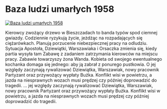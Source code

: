 Baza ludzi umarłych 1958 
=============
[![Baza ludzi umarłych 1958 ](http://vidos.pl/images/player.gif)](http://vidos.pl/baza-ludzi-umarlych-1958)

 Kierowcy zwożący drzewo w Bieszczadach to banda typów spod ciemnej gwiazdy. Codziennie ryzykują życie, jeżdżąc na rozpadających się ciężarówkach. Planują porzucenie niebezpiecznej pracy na odludziu. Sytuacja Apostoła, Dziewiątki, Warszawiaka i Orsaczka zmienia się, kiedy partia wysyła tam Zabawę z zadaniem zatrzymania kierowców na miejscu pracy. Zabawie towarzyszy żona Wanda. Kobieta od swojego ewentualnego kochanka domaga się jednego: aby ją zabrał z ponurego pustkowia. O jej względy zaczynają rywalizować Dziewiątka, Warszawiak, nowy pracownik Partyzant oraz przywożący wypłaty Buźka. Konflikt wisi w powietrzu, a jazda na niesprawnych wozach musi prędzej czy później doprowadzić do tragedii.  ... jej względy zaczynają rywalizować Dziewiątka, Warszawiak, nowy pracownik Partyzant oraz przywożący wypłaty Buźka. Konflikt wisi w powietrzu, a jazda na niesprawnych wozach musi prędzej czy później doprowadzić do tragedii.
